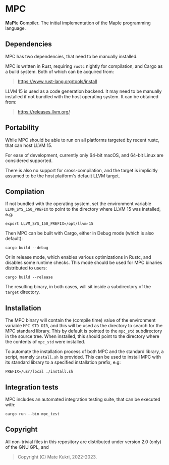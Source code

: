 # MPC
**M**a**P**le **C**ompiler. The initial implementation of the Maple programming language.

## Dependencies
MPC has two dependencies, that need to be manually installed.

MPC is written in Rust, requiring `rustc` nightly for compilation,
and Cargo as a build system. Both of which can be acquired from:
> https://www.rust-lang.org/tools/install

LLVM 15 is used as a code generation backend. It may need to be manually
installed if not bundled with the host operating system. It can be obtained from:
> https://releases.llvm.org/

## Portability
While MPC should be able to run on all platforms targeted by recent rustc, that can host LLVM 15.

For ease of development, currently only 64-bit macOS, and 64-bit Linux are considered supported.

There is also no support for cross-compilation, and the target is implicitly assumed to be the
host platform's default LLVM target.

## Compilation

If not bundled with the operating system, set the environment variable
`LLVM_SYS_150_PREFIX` to point to the directory where LLVM 15 was installed,
e.g:
```
export LLVM_SYS_150_PREFIX=/opt/llvm-15
```

Then MPC can be built with Cargo, either in Debug mode (which is also default):
```
cargo build --debug
```

Or in release mode, which enables various optimizations in Rustc, and disables
some runtime checks. This mode should be used for MPC binaries distributed to
users:
```
cargo build --release
```

The resulting binary, in both cases, will sit inside a subdirectory of the
`target` directory.

## Installation
The MPC binary will contain the (compile time) value of the environment variable
`MPC_STD_DIR`, and this will be used as the directory to search for the MPC
standard library. This by default is pointed to the `mpc_std` subdirectory in
the source tree. When installed, this should point to the directory where the
contents of `mpc_std` were installed.

To automate the installation process of both MPC and the standard library,
a script, namely `install.sh` is provided. This can be used to install MPC with
its standard library to a specified installation prefix, e.g:
```
PREFIX=/usr/local ./install.sh
```

## Integration tests
MPC includes an automated integration testing suite, that can be executed with:
```
cargo run --bin mpc_test
```

## Copyright
All non-trivial files in this repository are distributed under version 2.0 (only) of the GNU GPL, and
> Copyright (C) Mate Kukri, 2022-2023.

